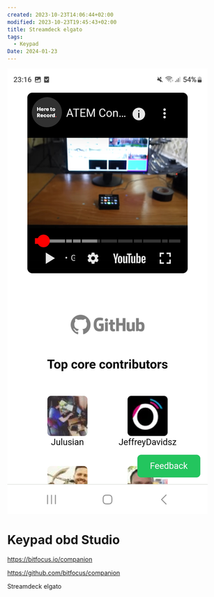 ```yaml
---
created: 2023-10-23T14:06:44+02:00
modified: 2023-10-23T19:45:43+02:00
title: Streamdeck elgato
tags:
  - Keypad
Date: 2024-01-23
---
```

![](../_asset/Screenshot_20240123_231617_Brave.jpg)
# Keypad obd Studio

https://bitfocus.io/companion

https://github.com/bitfocus/companion


Streamdeck elgato
